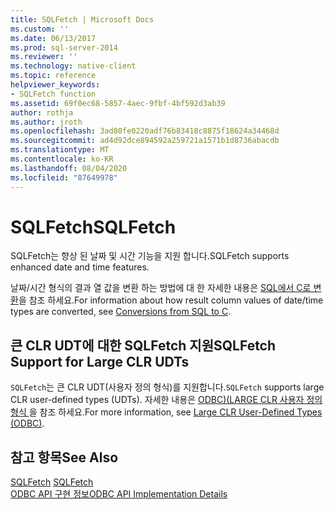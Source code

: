 ```yaml
---
title: SQLFetch | Microsoft Docs
ms.custom: ''
ms.date: 06/13/2017
ms.prod: sql-server-2014
ms.reviewer: ''
ms.technology: native-client
ms.topic: reference
helpviewer_keywords:
- SQLFetch function
ms.assetid: 69f0ec68-5857-4aec-9fbf-4bf592d3ab39
author: rothja
ms.author: jroth
ms.openlocfilehash: 3ad80fe0220adf76b83418c8875f18624a34468d
ms.sourcegitcommit: ad4d92dce894592a259721a1571b1d8736abacdb
ms.translationtype: MT
ms.contentlocale: ko-KR
ms.lasthandoff: 08/04/2020
ms.locfileid: "87649978"
---
```

# <a name="sqlfetch"></a><span data-ttu-id="0b8b1-102">SQLFetch</span><span class="sxs-lookup"><span data-stu-id="0b8b1-102">SQLFetch</span></span>
  <span data-ttu-id="0b8b1-103">SQLFetch는 향상 된 날짜 및 시간 기능을 지원 합니다.</span><span class="sxs-lookup"><span data-stu-id="0b8b1-103">SQLFetch supports enhanced date and time features.</span></span>  
  
 <span data-ttu-id="0b8b1-104">날짜/시간 형식의 결과 열 값을 변환 하는 방법에 대 한 자세한 내용은 [SQL에서 C로 변환](../native-client-odbc-date-time/datetime-data-type-conversions-from-sql-to-c.md)을 참조 하세요.</span><span class="sxs-lookup"><span data-stu-id="0b8b1-104">For information about how result column values of date/time types are converted, see [Conversions from SQL to C](../native-client-odbc-date-time/datetime-data-type-conversions-from-sql-to-c.md).</span></span>  
  
## <a name="sqlfetch-support-for-large-clr-udts"></a><span data-ttu-id="0b8b1-105">큰 CLR UDT에 대한 SQLFetch 지원</span><span class="sxs-lookup"><span data-stu-id="0b8b1-105">SQLFetch Support for Large CLR UDTs</span></span>  
 <span data-ttu-id="0b8b1-106">`SQLFetch`는 큰 CLR UDT(사용자 정의 형식)를 지원합니다.</span><span class="sxs-lookup"><span data-stu-id="0b8b1-106">`SQLFetch` supports large CLR user-defined types (UDTs).</span></span> <span data-ttu-id="0b8b1-107">자세한 내용은 [ODBC&#41;&#40;LARGE CLR 사용자 정의 형식 ](../native-client/odbc/large-clr-user-defined-types-odbc.md)을 참조 하세요.</span><span class="sxs-lookup"><span data-stu-id="0b8b1-107">For more information, see [Large CLR User-Defined Types &#40;ODBC&#41;](../native-client/odbc/large-clr-user-defined-types-odbc.md).</span></span>  
  
## <a name="see-also"></a><span data-ttu-id="0b8b1-108">참고 항목</span><span class="sxs-lookup"><span data-stu-id="0b8b1-108">See Also</span></span>  
 <span data-ttu-id="0b8b1-109">[SQLFetch](https://go.microsoft.com/fwlink/?LinkId=80703) </span><span class="sxs-lookup"><span data-stu-id="0b8b1-109">[SQLFetch](https://go.microsoft.com/fwlink/?LinkId=80703) </span></span>  
 [<span data-ttu-id="0b8b1-110">ODBC API 구현 정보</span><span class="sxs-lookup"><span data-stu-id="0b8b1-110">ODBC API Implementation Details</span></span>](odbc-api-implementation-details.md)  
  
  
